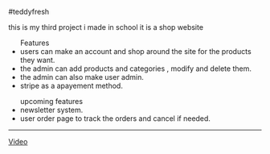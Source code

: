 #teddyfresh
<p>this is my third project i made in school it is a shop website <p>
<ul>Features
  <li>users can make an account and shop around the site for the products they want.
  <li>the admin can add products and categories , modify and delete them.
  <li>the admin can also make user admin.
  <li>stripe as a apayement method.
 </ul>
<ul>upcoming features
  <li>newsletter system.
  <li>user order page to track the orders and cancel if needed.
</ul>
<hr>
<a href="https://youtu.be/kIOjOMEVb3I" target="_blank">Video</a>

